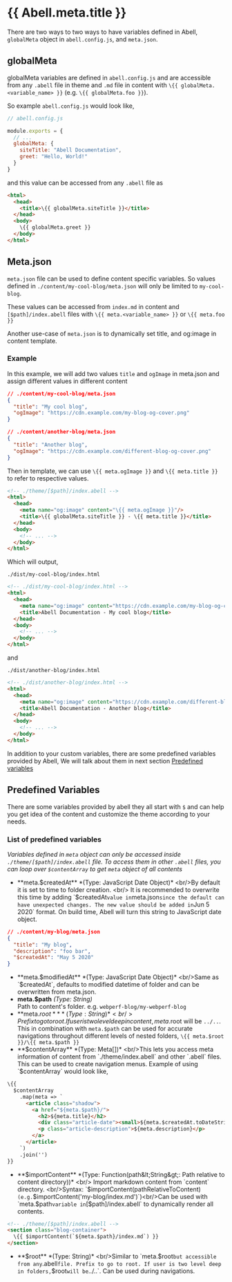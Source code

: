 # {{ Abell.meta.title }}

There are two ways to two ways to have variables defined in Abell, `globalMeta` object in `abell.config.js`, and `meta.json`. 

## globalMeta

globalMeta variables are defined in `abell.config.js` and are accessible from any `.abell` file in theme and `.md` file in content with `\{{ globalMeta.<variable_name> }}` (e.g. `\{{ globalMeta.foo }}`).

So example `abell.config.js` would look like,
```js
// abell.config.js

module.exports = {
  // ...
  globalMeta: {
    siteTitle: "Abell Documentation",
    greet: "Hello, World!"
  }
}
```

and this value can be accessed from any `.abell` file as 

```html
<html>
  <head>
    <title>\{{ globalMeta.siteTitle }}</title>
  </head>
  <body>
    \{{ globalMeta.greet }}
  </body>
</html>
```

## Meta.json

`meta.json` file can be used to define content specific variables. So values defined in `./content/my-cool-blog/meta.json` will only be limited to `my-cool-blog`.

These values can be accessed from `index.md` in content and `[$path]/index.abell` files with `\{{ meta.<variable_name> }}` or `\{{ meta.foo }}`

Another use-case of `meta.json` is to dynamically set title, and og:image in content template. 

### Example

In this example, we will add two values `title` and `ogImage` in meta.json and assign different values in different content

```json
// ./content/my-cool-blog/meta.json
{
  "title": "My cool blog",
  "ogImage": "https://cdn.example.com/my-blog-og-cover.png"
}
```

```json
// ./content/another-blog/meta.json
{
  "title": "Another blog",
  "ogImage": "https://cdn.example.com/different-blog-og-cover.png"
}
```

Then in template, we can use `\{{ meta.ogImage }}` and `\{{ meta.title }}` to refer to respective values.
```html
<!-- ./theme/[$path]/index.abell -->
<html>
  <head>
    <meta name="og:image" content="\{{ meta.ogImage }}"/>
    <title>\{{ globalMeta.siteTitle }} - \{{ meta.title }}</title>
  </head>
  <body>
    <!-- ... -->
  </body>
</html>
```

Which will output,

`./dist/my-cool-blog/index.html`
```html
<!-- ./dist/my-cool-blog/index.html -->
<html>
  <head>
    <meta name="og:image" content="https://cdn.example.com/my-blog-og-cover.png"/>
    <title>Abell Documentation - My cool blog</title>
  </head>
  <body>
    <!-- ... -->
  </body>
</html>
```

and

`./dist/another-blog/index.html`
```html
<!-- ./dist/another-blog/index.html -->
<html>
  <head>
    <meta name="og:image" content="https://cdn.example.com/different-blog-og-cover.png"/>
    <title>Abell Documentation - Another blog</title>
  </head>
  <body>
    <!-- ... -->
  </body>
</html>
```

In addition to your custom variables, there are some predefined variables provided by Abell, We will talk about them in next section [Predefined variables](#predefined-variables)

## Predefined Variables

There are some variables provided by abell they all start with `$` and can help you get idea of the content and customize the theme according to your needs.

### List of predefined variables
*Variables defined in `meta` object can only be accessed inside `./theme/[$path]/index.abell` file. To access them in other `.abell` files, you can loop over `$contentArray` to get `meta` object of all contents*

- **meta.$createdAt** *(Type: JavaScript Date Object)* <br/>By default it is set to time to folder creation. <br/> It is recommended to overwrite this time by adding `$createdAt` value in `meta.json` since the default can have unexpected changes. The new value should be added in `Jun 5 2020` format. On build time, Abell will turn this string to JavaScript date object.

```json
// ./content/my-blog/meta.json
{
  "title": "My blog",
  "description": "foo bar",
  "$createdAt": "May 5 2020"
}
```

- **meta.$modifiedAt** *(Type: JavaScript Date Object)* <br/>Same as `$createdAt`, defaults to modified datetime of folder and can be overwritten from meta.json.
- **meta.$path** *(Type: String)* <br/>Path to content's folder. e.g. `webperf-blog/my-webperf-blog`
- **meta.$root** *(Type: String)* <br/>Prefix to go to root. If user is two level deep in content, meta.$root will be `../..`. This in combination with `meta.$path` can be used for accurate navigations throughout different levels of nested folders, `\{{ meta.$root }}/\{{ meta.$path }}`
- **$contentArray** *(Type: Meta[])* <br/>This lets you access meta information of content from `./theme/index.abell` and other `.abell` files. This can be used to create navigation menus. Example of using `$contentArray` would look like,
```html
\{{
  $contentArray
    .map(meta => `
      <article class="shadow">
        <a href="${meta.$path}/">
          <h2>${meta.title}</h2>
          <div class="article-date"><small>${meta.$createdAt.toDateString()}</small></div>
          <p class="article-description">${meta.description}</p>
        </a>
      </article>
    `)
    .join('')
}}
```

- **$importContent** *(Type: Function(path&lt;String&gt;: Path relative to content directory))* <br/> Import markdown content from `content` directory. <br/>Syntax: `$importContent(pathRelativeToContent)` (e.g. `$importContent('my-blog/index.md')`)<br/>Can be used with `meta.$path` variable in `[$path]/index.abell` to dynamically render all contents.
```html
<!-- ./theme/[$path]/index.abell -->
<section class="blog-container">
  \{{ $importContent(`${meta.$path}/index.md`) }}
</section>
```

- **$root** *(Type: String)* <br/>Similar to `meta.$root` but accessible from any `.abell` file. Prefix to go to root. If user is two level deep in folders, `$root` will be `../..`. Can be used during navigations.